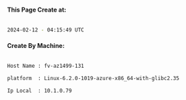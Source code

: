
   
#### This Page Create at:

```bash

2024-02-12 - 04:15:49 UTC

```

#### Create By Machine:

```bash

Host Name : fv-az1499-131

platform  : Linux-6.2.0-1019-azure-x86_64-with-glibc2.35

Ip Local  : 10.1.0.79

```

